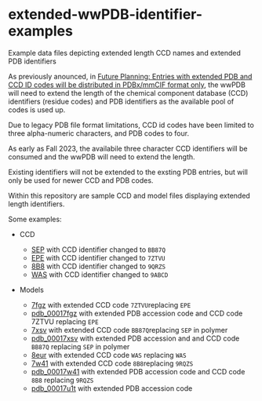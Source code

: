 # extended-wwPDB-identifier-examples
Example data files depicting extended length CCD names and extended PDB identifiers

As previously anounced, in [Future Planning: Entries with extended PDB and CCD ID codes will be distributed in PDBx/mmCIF format only](https://www.wwpdb.org/news/news?year=2021#607760112786e73a79c76f9d), the wwPDB will need to extend the length of the chemical component database (CCD) identifiers (residue codes) and PDB identifiers as the available pool of codes is used up.

Due to legacy PDB file format limitations, CCD id codes have been limited to three alpha-numeric characters, and PDB codes to four.

As early as Fall 2023, the availabile three character CCD identifiers will be consumed and the wwPDB will need to extend the length.

Existing identifiers will not be extended to the exsting PDB entries, but will only be used for newer CCD and PDB codes.

Within this repository are sample CCD and model files displaying extended length identifiers.

Some examples:

* CCD
  * [SEP](CCD/BB87Q.cif) with CCD identifier changed to `BB87Q`
  * [EPE](CCD/7ZTVU.cif) with CCD identifier changed to `7ZTVU`
  * [8B8](CCD/9QRZS.cif) with CCD identifier changed to `9QRZS`
  * [WAS](CCD/9ABCD.cif) with CCD identifier changed to `9ABCD`

* Models
   * [7fgz](Models/7fgz-extended_CCD_code-model.cif) with extended CCD code `7ZTVU`replacing `EPE`
   * [pdb_00017fgz](Models/pdb_00017fgz-extended_PDB_CCD_codes-model.cif) with extended PDB accession code and CCD code 7ZTVU replacing `EPE`
   * [7xsv](Models/7xsv-extended_CCD_code-model.cif) with extended CCD code `BB87Q`replacing `SEP` in polymer
   * [pdb_00017xsv](Models/pdb_00017xsv-extended_PDB_CCD_codes-model.cif) with extended PDB accession and and CCD code `BB87Q` replacing `SEP` in polymer
   * [8eur](Models/8eur-extended_CCD_code-model.cif) with extended CCD code `WAS` replacing `WAS`
   * [7w41](Models/7fgz-extended_CCD_code-model.cif) with extended CCD code `8B8`replacing `9RQZS`
   * [pdb_00017w41](Models/pdb_0001741-extended_PDB_CCD_codes-model.cif) with extended PDB accession code and CCD code `8B8` replacing `9RQZS`
   * [pdb_00017u1t](Models/pdb_00017u1t-extended_PDB_codes-model.cif) with extended PDB accession code